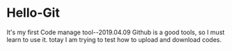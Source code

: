 # Hello-Git
It's my first Code manage tool--2019.04.09
Github is a good tools, so I must learn to use it.
totay I am trying to test how to upload and download codes.
